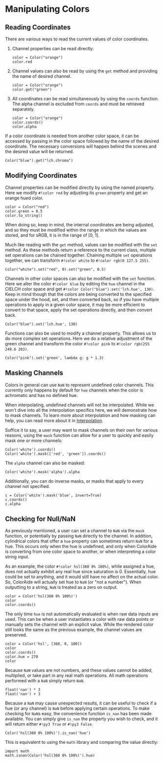 # Manipulating Colors

## Reading Coordinates

There are various ways to read the current values of color coordinates.

1. Channel properties can be read directly:

    ```color
    color = Color("orange")
    color.red
    ```

2. Channel values can also be read by using the `get` method and providing the name of desired channel.

    ```color
    color = Color("orange")
    color.get("green")
    ```

3. All coordinates can be read simultaneously by using the `coords` function. The alpha channel is excluded from
   `coords` and must be retrieved separately.

    ```color
    color = Color("orange")
    color.coords()
    color.alpha
    ```

If a color coordinate is needed from another color space, it can be accessed by passing in the color space followed by
the name of the desired coordinate. The necessary conversions will happen behind the scenes and the desired value will
be returned.

```color
Color("blue").get("lch.chroma")
```

## Modifying Coordinates

Channel properties can be modified directly by using the named property. Here we modify `#!color red` by adjusting its
`green` property and get an orange hued color.

```color
color = Color("red")
color.green = 0.5
color.to_string()
```

When doing so, keep in mind, the internal coordinates are being adjusted, and so they must be modified within the range
in which the values are stored, and for sRGB, it is in the range of \[0, 1\].

Much like reading with the `get` method, values can be modified with the `set` method. As these methods return a
reference to the current class, multiple set operations can be chained together. Chaining multiple `set` operations
together, we can transform `#!color white` to `#!color rgb(0 127.5 255)`.

```color
Color("white").set("red", 0).set("green", 0.5)
```

Channels in other color spaces can also be modified with the `set` function. Here we alter the color `#!color blue` by
editing the `hue` channel in the CIELCH color space and get `#!color Color("blue").set('lch.hue', 130)`. Keep in mind
though that the colors are being converted to the specified space under the hood, set, and then converted back, so if
you have multiple operations to apply in a given color space, it may be more efficient to convert to that space, apply
the set operations directly, and then convert back.

```{.color fit}
Color("blue").set('lch.hue', 130)
```

Functions can also be used to modify a channel property. This allows us to do more complex set operations. Here we do a
relative adjustment of the green channel and transform the color `#!color pink` to `#!color rgb(255 249.6 203)`.

```color
Color("pink").set('green', lambda g: g * 1.3)
```

## Masking Channels

Colors in general can use `NaN` to represent undefined color channels. This currently only happens by default for `hue`
channels when the color is achromatic and has no defined hue.

When interpolating, undefined channels will not be interpolated. While we won't dive into all the interpolation
specifics here, we will demonstrate how to mask channels. To learn more about interpolation and how masking can help,
you can read more about it in [Interpolation](./interpolation.md).

Suffice it to say, a user may want to mask channels on their own for various reasons, using the `mask` function can
allow for a user to quickly and easily mask one or more channels:

```color
Color('white').coords()
Color('white').mask(['red', 'green']).coords()
```

The `alpha` channel can also be masked:

```color
Color('white').mask('alpha').alpha
```

Additionally, you can do inverse masks, or masks that apply to every channel not specified.

```color
c = Color('white').mask('blue', invert=True)
c.coords()
c.alpha
```

## Checking for Null/NaN

As previously mentioned, a user can set a channel to `NaN` via the `mask` function, or potentially by passing `NaN`
directly to  the channel. In addition, cylindrical colors that offer a `hue` property can sometimes return `NaN` for a
hue. This occurs only when the hue is undefined, and only when ColorAide is converting from one color space to another,
or when interpreting a color string input.

As an example, the color `#!color hsl(360 0% 100%)`, while assigned a hue, does not actually exhibit any real hue since
saturation is 0. Essentially, hue could be set to anything, and it would still have no affect on the actual color. So,
ColorAide will actually set hue to `NaN` (or "not a number"). When outputting to a string, `NaN` is treated as a zero on
output.

```color
color = Color('hsl(360 0% 100%)')
color
color.coords()
```

The only time `hue` is not automatically evaluated is when raw data inputs are used. This can be when a user
instantiates a color with raw data points or manually sets the channel with an explicit value. While the rendered color
still looks the same as the previous example, the channel values are preserved.

```color
color = Color('hsl', [360, 0, 100])
color
color.coords()
color.hue = 270
color
```

Because `NaN` values are not numbers, and these values cannot be added, multiplied, or take part in any real math
operations. All math operations performed with a `NaN` simply return `NaN`.

```color
float('nan') * 3
float('nan') + 3
```

Because a `NaN` may cause unexpected results, it can be useful to check if a hue (or any channel) is `NaN` before
applying certain operations. To make checking for `NaN`s easy, the convenience function `is_nan` has been made
available. You can simply give `is_nan` the property you wish to check, and it will return either `#!py3 True` or
`#!py3 False`.

```color
Color('hsl(360 0% 100%)').is_nan('hue')
```

This is equivalent to using the `math` library and comparing the value directly:

```color
import math
math.isnan(Color('hsl(360 0% 100%)').hue)
```
